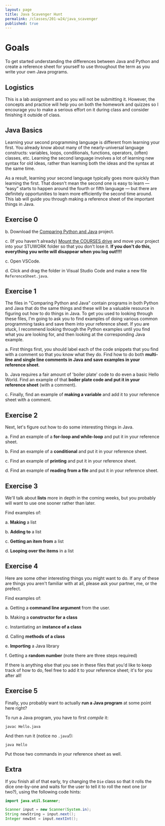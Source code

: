 ```yaml
---
layout: page
title: Java Scavenger Hunt
permalink: /classes/201-w24/java_scavenger
published: true
---
```


# Goals
To get started understanding the differences between Java and Python and create a reference sheet for yourself to use throughout the term as you write your own Java programs.

## Logistics
This is a lab assignment and so you will not be submitting it. However, the concepts and practice will help you on both the homework and quizzes so I encourage you to make a serious effort on it during class and consider finishing it outside of class.

## Java Basics
Learning your second programming language is different from learning your first.
You already know about many of the nearly-universal language constructs: variables, loops, conditionals, functions, operators, (often) classes, etc. Learning the second language involves a lot of learning new syntax for old ideas, rather than learning both the ideas and the syntax at the same time.

As a result, learning your second language typically goes more quickly than learning the first. 
That doesn't mean the second one is easy to learn — “easy” starts to happen around the fourth or fifth language — but there are definitely opportunities to learn more efficiently the second time around.
This lab will guide you through making a reference sheet of the important things in Java.

## Exercise 0

b. Download the [Comparing Python and Java](Comparing-Python-and-Java.zip) project.

c. (If you haven't already) [Mount the COURSES drive](https://wiki.carleton.edu/pages/viewpage.action?spaceKey=carl&title=Fall+2022%3A+CS+111+and+201+workflow+in+CS+labs) and move your project into your STUWORK folder so that you don't lose it. **If you don't do this, everything you write will disappear when you log out!!!!**

c. Open VSCode.

d. Click and drag the folder in Visual Studio Code and make a new file `ReferenceSheet.java`. 

## Exercise 1
The files in "Comparing Python and Java" contain programs in both Python and Java that do the same things and these will be a valuable resource in figuring out how to do things in Java. 
To get you used to looking through these files, I'm going to ask you to find examples of doing various common programming tasks and save them into your reference sheet.
If you are stuck, I recommend looking through the Python examples until you find what you are looking for, and then looking at the corresponding Java example.

a. First things first, you should label each of the code snippets that you find with a comment so that you know what they do. Find how to do both **multi-line and single line comments in Java and save examples in your reference sheet**.

b. Java requires a fair amount of 'boiler plate' code to do even a basic Hello World. Find an example of that **boiler plate code and put it in your reference sheet** (with a comment).

c. Finally, find an example of **making a variable** and add it to your reference sheet with a comment.

## Exercise 2
Next, let's figure out how to do some interesting things in Java.

a. Find an example of a **for-loop and while-loop** and put it in your reference sheet.

b. Find an example of a **conditional** and put it in your reference sheet.

c. Find an example of **printing** and put it in your reference sheet.

d. Find an example of **reading from a file** and put it in your reference sheet.

## Exercise 3
We'll talk about **lists** more in depth in the coming weeks, but you probably will want to use one sooner rather than later.

Find examples of:

a. **Making** a list

b. **Adding to** a list

c. **Getting an item from** a list

d. **Looping over the items** in a list

## Exercise 4
Here are some other interesting things you might want to do.
If any of these are things you aren't familiar with at all, please ask your partner, me, or the prefect.

Find examples of:

a. Getting a **command line argument** from the user.

b. Making a **constructor for a class**

c. Instantiating an **instance of a class**

d. Calling **methods of a class**

e. **Importing** a Java library

f. Getting a **random number** (note there are three steps required)

If there is anything else that you see in these files that you'd like to keep track of how to do, feel free to add it to your reference sheet; it's for you after all!

## Exercise 5
Finally, you probably want to actually **run a Java program** at some point here right?

To run a Java program, you have to first *compile* it:
```
javac Hello.java
```

And then run it (notice no `.java`!):
```
java Hello
```

Put those two commands in your reference sheet as well.

## Extra
If you finish all of that early, try changing the `Die` class so that it rolls the dice one-by-one and waits for the user to tell it to roll the next one (or two?), using the following code hints:

```java
import java.util.Scanner;

Scanner input = new Scanner(System.in);
String newString = input.next();
Integer newInt = input.nextInt();
```
